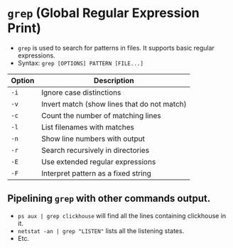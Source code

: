 # `grep` (Global Regular Expression Print)

- `grep` is used to search for patterns in files. It supports basic regular expressions.
- Syntax: `grep [OPTIONS] PATTERN [FILE...]`

| Option | Description                                      |
|--------|--------------------------------------------------|
| `-i`   | Ignore case distinctions                         |
| `-v`   | Invert match (show lines that do not match)      |
| `-c`   | Count the number of matching lines               |
| `-l`   | List filenames with matches                      |
| `-n`   | Show line numbers with output                    |
| `-r`   | Search recursively in directories                |
| `-E`   | Use extended regular expressions                 |
| `-F`   | Interpret pattern as a fixed string              |

## Pipelining `grep` with other commands output.
- `ps aux | grep clickhouse` will find all the lines containing clickhouse in it.
- `netstat -an | grep "LISTEN"` lists all the listening states.
- Etc.


